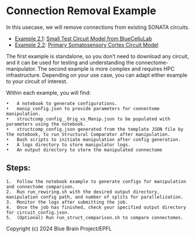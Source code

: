 # Connection Removal Example

In this usecase, we will remove connections from existing SONATA circuits. 

- <u>Example 2.1</u>: [Small Test Circuit Model from BlueCelluLab](./test_circuit/)
- <u>Example 2.2</u>: [Primary Somatosensory Cortex Circuit Model](./sscx/)

The first example is standalone, so you don’t need to download any circuit, and it can be used for testing and understanding the connectome-manipulator. The second example is more complex and requires HPC infrastructure. Depending on your use case, you can adapt either example to your circuit of interest.


Within each example, you will find:

	•	A notebook to generate configurations.
	•	manip_config.json to provide parameters for connectome manipulation.
	•	structcomp_config__Orig_vs_Manip.json to be populated with parameters using the notebook.
	•	structcomp_config.json generated from the template JSON file by the notebook, to run Structural Comparator after manipulation.
	•	Bash scripts to initiate manipulation after config generation.
	•	A logs directory to store manipulator logs.
	•	An output directory to store the manipulated connectome

## Steps:

	1.	Follow the notebook example to generate configs for manipulation and connectome comparison.
	2.	Run run_rewiring.sh with the desired output directory, manipulation config path, and number of splits for parallelization.
	3.	Monitor the logs after submitting the job.
	4.	Once the job has finished, check your specified output directory for circuit_config.json.
	5.	(Optional) Run run_struct_comparison.sh to compare connectomes.
    
    
Copyright (c) 2024 Blue Brain Project/EPFL